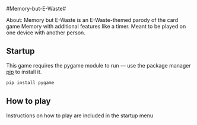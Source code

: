 #Memory-but-E-Waste#

About:
Memory but E-Waste is an E-Waste-themed parody of the card game Memory with additional features like a timer. Meant to be played on one device with another person. 

## Startup

This game requires the pygame module to run — use the package manager [pip](https://pip.pypa.io/en/stable/) to install it.

```bash
pip install pygame
```

## How to play

Instructions on how to play are included in the startup menu 
